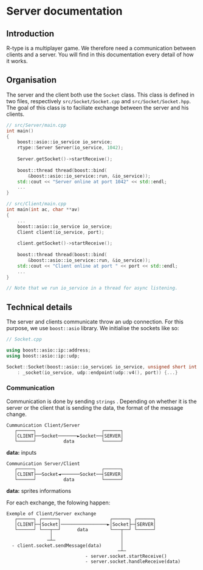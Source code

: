 # Server documentation

## Introduction
R-type is a multiplayer game. We therefore need a communication between clients and a server. You will find in this documentation every detail of how it works.

## Organisation
The server and the client both use the  `Socket` class. This class is defined in two files, respectively  `src/Socket/Socket.cpp` and `src/Socket/Socket.hpp`.
The goal of this class is to faciliate exchange between the server and his clients.
```c++
// src/Server/main.cpp
int main()
{
    boost::asio::io_service io_service;
    rtype::Server Server(io_service, 1042);
	
    Server.getSocket()->startReceive();
	
    boost::thread thread(boost::bind(
	    &boost::asio::io_service::run, &io_service));
    std::cout << "Server online at port 1042" << std::endl;
	...
}

// src/Client/main.cpp
int main(int ac, char **av)
{
	...
	boost::asio::io_service io_service;
	Client client(io_service, port);
	
	client.getSocket()->startReceive();
	
	boost::thread thread(boost::bind(
		&boost::asio::io_service::run, &io_service));
	std::cout << "Client online at port " << port << std::endl;
	...
}

// Note that we run io_service in a thread for async listening.
```


## Technical details
The server and clients communicate throw an udp connection. For this purpose, we use `boost::asio` library. We initialise the sockets like so:
```cpp
// Socket.cpp

using boost::asio::ip::address;
using boost::asio::ip::udp;

Socket::Socket(boost::asio::io_service& io_service, unsigned short int port)
    : _socket(io_service, udp::endpoint(udp::v4(), port)) {...}
```

### Communication
Communication is done by sending `strings` .  Depending on whether it is the server or the client that is sending the data, the format of the message change.
```
Cummunication Client/Server
   ┌──────┐                        ┌──────┐
   │CLIENT├──Socket───────►Socket──┤SERVER│
   └──────┘          data          └──────┘
```
**data:** inputs
```
Communication Server/Client
   ┌──────┐                        ┌──────┐
   │CLIENT├──Socket◄───────Socket──┤SERVER│
   └──────┘          data          └──────┘
```
**data:** sprites informations

For each exchange, the folowing happen:
```
Exemple of Client/Server exchange
   ┌──────┐ ┌──────┐                  ┌──────┐ ┌──────┐
   │CLIENT├─┤Socket│─────────────────►│Socket├─┤SERVER│
   └──────┘ └───┬──┘      data        └───┬──┘ └──────┘
                │                         │
               ─┴─                        │
  - client.socket.sendMessage(data)       │
                                         ─┴─
                             - server.socket.startReceive()
                             - server.socket.handleReceive(data)
```